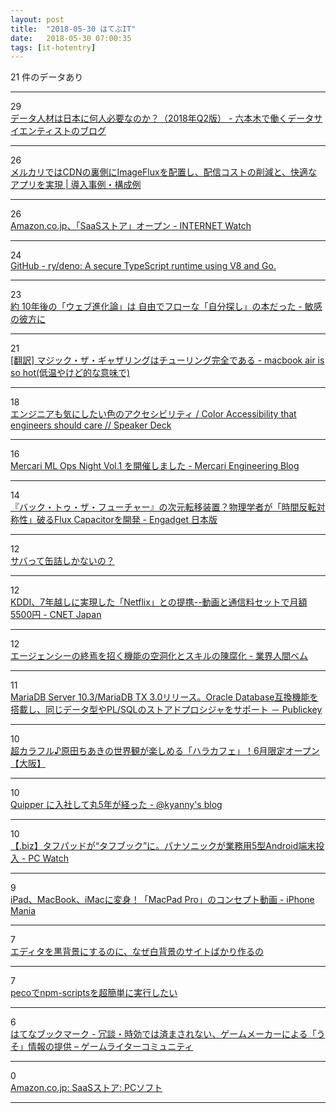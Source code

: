 ```yaml
---
layout: post
title:  "2018-05-30 はてぶIT"
date:   2018-05-30 07:00:35
tags: [it-hotentry]
---
```

21 件のデータあり

<hr><div class="row">
<div class="col-1"><span class="badge badge-pill badge-success h2">29</span></div>
<div class="col-11"><a href='https://tjo.hatenablog.com/entry/2018/05/29/190000' target='_blank'>データ人材は日本に何人必要なのか？（2018年Q2版） - 六本木で働くデータサイエンティストのブログ</a></div>
</div>
<hr>
<div class="row">
<div class="col-1"><span class="badge badge-pill badge-success h2">26</span></div>
<div class="col-11"><a href='https://case.sakura.ad.jp/case/mercari-imageflux' target='_blank'>メルカリではCDNの裏側にImageFluxを配置し、配信コストの削減と、快適なアプリを実現 | 導入事例・構成例</a></div>
</div>
<hr>
<div class="row">
<div class="col-1"><span class="badge badge-pill badge-success h2">26</span></div>
<div class="col-11"><a href='https://internet.watch.impress.co.jp/docs/news/1124422.html' target='_blank'>Amazon.co.jp、「SaaSストア」オープン - INTERNET Watch</a></div>
</div>
<hr>
<div class="row">
<div class="col-1"><span class="badge badge-pill badge-success h2">24</span></div>
<div class="col-11"><a href='https://github.com/ry/deno' target='_blank'>GitHub - ry/deno: A secure TypeScript runtime using V8 and Go.</a></div>
</div>
<hr>
<div class="row">
<div class="col-1"><span class="badge badge-pill badge-success h2">23</span></div>
<div class="col-11"><a href='http://www.overthesensitivity.com/entry/web-evolution' target='_blank'>約 10年後の「ウェブ進化論」は 自由でフローな「自分探し」の本だった - 敏感の彼方に</a></div>
</div>
<hr>
<div class="row">
<div class="col-1"><span class="badge badge-pill badge-success h2">21</span></div>
<div class="col-11"><a href='http://d.hatena.ne.jp/kkishi/20171104' target='_blank'>[翻訳] マジック・ザ・ギャザリングはチューリング完全である - macbook air is so hot(低温やけど的な意味で)</a></div>
</div>
<hr>
<div class="row">
<div class="col-1"><span class="badge badge-pill badge-success h2">18</span></div>
<div class="col-11"><a href='https://speakerdeck.com/ohbarye/color-accessibility-that-engineers-should-care' target='_blank'>エンジニアも気にしたい色のアクセシビリティ / Color Accessibility that engineers should care // Speaker Deck</a></div>
</div>
<hr>
<div class="row">
<div class="col-1"><span class="badge badge-pill badge-success h2">16</span></div>
<div class="col-11"><a href='http://tech.mercari.com/entry/mercari-mlopsnight-1' target='_blank'>Mercari ML Ops Night Vol.1 を開催しました - Mercari Engineering Blog</a></div>
</div>
<hr>
<div class="row">
<div class="col-1"><span class="badge badge-pill badge-success h2">14</span></div>
<div class="col-11"><a href='https://japanese.engadget.com/2018/05/29/flux-capacitor/' target='_blank'>『バック・トゥ・ザ・フューチャー』の次元転移装置？物理学者が「時間反転対称性」破るFlux Capacitorを開発 - Engadget 日本版</a></div>
</div>
<hr>
<div class="row">
<div class="col-1"><span class="badge badge-pill badge-success h2">12</span></div>
<div class="col-11"><a href='https://anond.hatelabo.jp/20180529142149' target='_blank'>サバって缶詰しかないの？</a></div>
</div>
<hr>
<div class="row">
<div class="col-1"><span class="badge badge-pill badge-success h2">12</span></div>
<div class="col-11"><a href='https://japan.cnet.com/article/35119914/' target='_blank'>KDDI、7年越しに実現した「Netflix」との提携--動画と通信料セットで月額5500円 - CNET Japan</a></div>
</div>
<hr>
<div class="row">
<div class="col-1"><span class="badge badge-pill badge-success h2">12</span></div>
<div class="col-11"><a href='http://g-yokai.com/2018/05/post-401.php' target='_blank'>エージェンシーの終焉を招く機能の空洞化とスキルの陳腐化 - 業界人間ベム</a></div>
</div>
<hr>
<div class="row">
<div class="col-1"><span class="badge badge-pill badge-success h2">11</span></div>
<div class="col-11"><a href='https://www.publickey1.jp/blog/18/mariadb_server_103mariadb_tx_30oracle_databaseplsql.html' target='_blank'>MariaDB Server 10.3/MariaDB TX 3.0リリース。Oracle Database互換機能を搭載し、同じデータ型やPL/SQLのストアドプロシジャをサポート － Publickey</a></div>
</div>
<hr>
<div class="row">
<div class="col-1"><span class="badge badge-pill badge-success h2">10</span></div>
<div class="col-11"><a href='https://www.jalan.net/news/article/248916/' target='_blank'>超カラフル♪原田ちあきの世界観が楽しめる「ハラカフェ」！6月限定オープン【大阪】</a></div>
</div>
<hr>
<div class="row">
<div class="col-1"><span class="badge badge-pill badge-success h2">10</span></div>
<div class="col-11"><a href='http://blog.kyanny.me/entry/2018/05/28/225347' target='_blank'>Quipper に入社して丸5年が経った - @kyanny's blog</a></div>
</div>
<hr>
<div class="row">
<div class="col-1"><span class="badge badge-pill badge-success h2">10</span></div>
<div class="col-11"><a href='https://pc.watch.impress.co.jp/docs/biz/1124515.html' target='_blank'>【.biz】タフパッドが“タフブック”に。パナソニックが業務用5型Android端末投入 - PC Watch</a></div>
</div>
<hr>
<div class="row">
<div class="col-1"><span class="badge badge-pill badge-success h2">9</span></div>
<div class="col-11"><a href='https://iphone-mania.jp/news-213685/' target='_blank'>iPad、MacBook、iMacに変身！「MacPad Pro」のコンセプト動画 - iPhone Mania</a></div>
</div>
<hr>
<div class="row">
<div class="col-1"><span class="badge badge-pill badge-success h2">7</span></div>
<div class="col-11"><a href='https://anond.hatelabo.jp/20180529181335' target='_blank'>エディタを黒背景にするのに、なぜ白背景のサイトばかり作るの</a></div>
</div>
<hr>
<div class="row">
<div class="col-1"><span class="badge badge-pill badge-success h2">7</span></div>
<div class="col-11"><a href='https://qiita.com/hogesuke_1/items/46f009f31b5f2ec8c02c' target='_blank'>pecoでnpm-scriptsを超簡単に実行したい</a></div>
</div>
<hr>
<div class="row">
<div class="col-1"><span class="badge badge-pill badge-success h2">6</span></div>
<div class="col-11"><a href='http://b.hatena.ne.jp/entry/s/gamewriter.jp/?p=1612' target='_blank'>はてなブックマーク - 冗談・時効では済まされない、ゲームメーカーによる「うそ」情報の提供 – ゲームライターコミュニティ</a></div>
</div>
<hr>
<div class="row">
<div class="col-1"><span class="badge badge-pill badge-success h2">0</span></div>
<div class="col-11"><a href='https://www.amazon.co.jp/b/?ie=UTF8&node=5697992051' target='_blank'>Amazon.co.jp: SaaSストア: PCソフト</a></div>
</div>
<hr>
